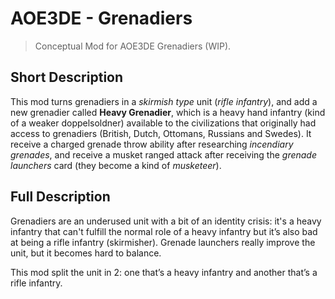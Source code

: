 # AOE3DE - Grenadiers
> Conceptual Mod for AOE3DE Grenadiers (WIP).

## **Short Description**
This mod turns grenadiers in a *skirmish type* unit (*rifle infantry*), and add a new grenadier called **Heavy Grenadier**, which is a heavy hand infantry (kind of a weaker doppelsoldner) available to the civilizations that originally had access to grenadiers (British, Dutch, Ottomans, Russians and Swedes). It receive a charged grenade throw ability after researching *incendiary grenades*, and receive a musket ranged attack after receiving the *grenade launchers* card (they become a kind of *musketeer*).

## **Full Description**
Grenadiers are an underused unit with a bit of an identity crisis: it's a heavy infantry that can't fulfill the normal role of a heavy infantry but it’s also bad at being a rifle infantry (skirmisher). Grenade launchers really improve the unit, but it becomes hard to balance.

This mod split the unit in 2: one that’s a heavy infantry and another that’s a rifle infantry.
